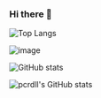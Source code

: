 ### Hi there 👋

<!--
**pcrdll/pcrdll** is a ✨ _special_ ✨ repository because its `README.md` (this file) appears on your GitHub profile.

Here are some ideas to get you started:

- 🔭 I’m currently working on ...
- 🌱 I’m currently learning ...
- 👯 I’m looking to collaborate on ...
- 🤔 I’m looking for help with ...
- 💬 Ask me about ...
- 📫 How to reach me: ...
- 😄 Pronouns: ...
- ⚡ Fun fact: ...
-->

![Top Langs](https://github-readme-stats.vercel.app/api/top-langs/?username=pcrdll&count_private=true&theme=tokyonight)


![image](https://github-readme-stats.vercel.app/api/top-langs/?username=pcrdll&layout=compact&count_private=true&count_private=true&langs_count=8&hide_border=true&title_color=000000&icon_color=000000&text_color=000000&bg_color=ffffff)


![GitHub stats](https://github-readme-stats.vercel.app/api?username=pcrdll&show_icons=true&theme=tokyonight)


![pcrdll's GitHub stats](https://github-readme-stats.vercel.app/api?username=pcrdll&show_icons=true)
